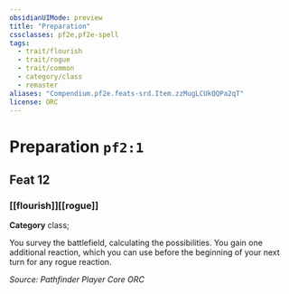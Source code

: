 ```yaml
---
obsidianUIMode: preview
title: "Preparation"
cssclasses: pf2e,pf2e-spell
tags:
  - trait/flourish
  - trait/rogue
  - trait/common
  - category/class
  - remaster
aliases: "Compendium.pf2e.feats-srd.Item.zzMugLCUkQQPa2qT"
license: ORC
---
```

# Preparation `pf2:1`
## Feat 12
### [[flourish]][[rogue]]

**Category** class; 




You survey the battlefield, calculating the possibilities. You gain one additional reaction, which you can use before the beginning of your next turn for any rogue reaction.

*Source: Pathfinder Player Core*
*ORC*